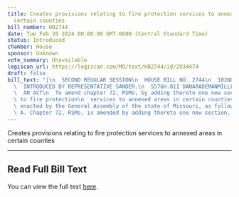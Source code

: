 ```yaml
---
title: Creates provisions relating to fire protection services to annexed areas in
  certain counties
bill_number: HB2744
date: Tue Feb 20 2024 00:00:00 GMT-0600 (Central Standard Time)
status: Introduced
chamber: House
sponsor: Unknown
vote_summary: Unavailable
legiscan_url: https://legiscan.com/MO/text/HB2744/id/2934474
draft: false
bill_text: "|\n  SECOND REGULAR SESSION\n  HOUSE BILL NO. 2744\n  102ND GENERAL ASSEMBLY\n\
  \  INTRODUCED BY REPRESENTATIVE SANDER.\n  5576H.01I DANARADEMANMILLER,ChiefClerk\n\
  \  AN ACT\n  To amend chapter 72, RSMo, by adding thereto one new section relating\
  \ to fire protection\n  services to annexed areas in certain counties.\n  Be it\
  \ enacted by the General Assembly of the state of Missouri, as follows:\n  Section\
  \ A. Chapter 72, RSMo, is amended by adding thereto one new section, to be"
---
```

Creates provisions relating to fire protection services to annexed areas in certain counties

---

## Read Full Bill Text

You can view the full text [here](https://legiscan.com/MO/text/HB2744/id/2934474).
